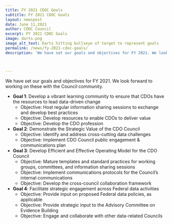 ```yaml
---
title: FY 2021 CDOC Goals
subtitle: FY 2021 CDOC Goals
layout: newspost
date: June 11,2021
author: CDOC Council
excerpt: FY 2021 CDOC Goals
image: darts.png
image_alt_text: Darts hitting bullseye of target to represent goals
permalink: /news/fy-2021-cdoc-goals/
description: 'We have set our goals and objectives for FY 2021. We look forward to working on these with the Council community. Goal 1: Develop a vibrant learning community to ensure that CDOs have the resources to lead data-driven change. Objective: Host regular information sharing sessions to exchange and develop best practices...'



---
```

We have set our goals and objectives for FY 2021. We look forward to working on these with the Council community.
* **Goal 1**: Develop a vibrant learning community to ensure that CDOs have the resources to lead data-driven change
    * Objective: Host regular information sharing sessions to exchange and develop best practices 
    * Objective: Develop resources to enable CDOs to deliver value
    * Objective: Develop the CDO profession
* **Goal 2**: Demonstrate the Strategic Value of the CDO Council
    * Objective: Identify and address cross-cutting data challenges 
    * Objective: Implement CDO Council public engagement & communications plan
* **Goal 3**: Develop Efficient and Effective Operating Model for the CDO Council
    * Objective: Mature templates and standard practices for working groups, committees, and information sharing sessions
    * Objective: Implement communications protocols for the Council’s internal communications
    * Objective: Develop the cross-council collaboration framework
* **Goal 4**: Facilitate strategic engagement across Federal data activities 
    * Objective: Provide input on proposed Federal data policies, as applicable
    * Objective: Provide strategic input to the Advisory Committee on Evidence Building 
    * Objective: Engage and collaborate with other data-related Councils
